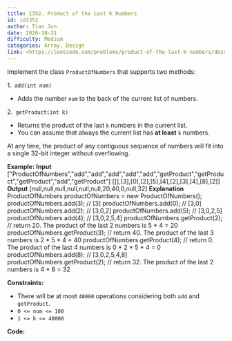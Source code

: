 ```yaml
---
title: 1352. Product of the Last K Numbers
id: id1352
author: Tian Jun
date: 2020-10-31
difficulty: Medium
categories: Array, Design
link: <https://leetcode.com/problems/product-of-the-last-k-numbers/description/>
---
```


Implement the class `ProductOfNumbers` that supports two methods:

1.` add(int num)`

  * Adds the number `num` to the back of the current list of numbers.

2.` getProduct(int k)`

  * Returns the product of the last `k` numbers in the current list.
  * You can assume that always the current list has **at least** `k` numbers.

At any time, the product of any contiguous sequence of numbers will fit into a
single 32-bit integer without overflowing.



**Example:**
            **Input**    ["ProductOfNumbers","add","add","add","add","add","getProduct","getProduct","getProduct","add","getProduct"]    [[],[3],[0],[2],[5],[4],[2],[3],[4],[8],[2]]        **Output**    [null,null,null,null,null,null,20,40,0,null,32]        **Explanation**    ProductOfNumbers productOfNumbers = new ProductOfNumbers();    productOfNumbers.add(3);        // [3]    productOfNumbers.add(0);        // [3,0]    productOfNumbers.add(2);        // [3,0,2]    productOfNumbers.add(5);        // [3,0,2,5]    productOfNumbers.add(4);        // [3,0,2,5,4]    productOfNumbers.getProduct(2); // return 20. The product of the last 2 numbers is 5 * 4 = 20    productOfNumbers.getProduct(3); // return 40. The product of the last 3 numbers is 2 * 5 * 4 = 40    productOfNumbers.getProduct(4); // return 0. The product of the last 4 numbers is 0 * 2 * 5 * 4 = 0    productOfNumbers.add(8);        // [3,0,2,5,4,8]    productOfNumbers.getProduct(2); // return 32. The product of the last 2 numbers is 4 * 8 = 32     



**Constraints:**

  * There will be at most `40000` operations considering both `add` and `getProduct`.
  * `0 <= num <= 100`
  * `1 <= k <= 40000`


**Code:**
